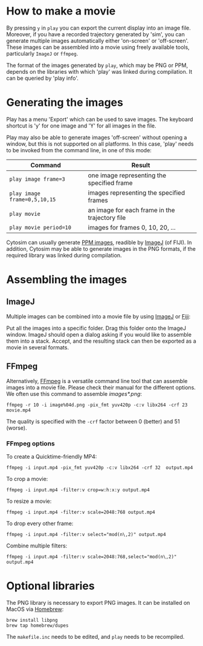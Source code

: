 # How to make a movie

By pressing `y` in `play` you can export the current display into an image file.
Moreover, if you have a recorded trajectory generated by 'sim', you can generate
multiple images automatically either 'on-screen' or 'off-screen'. These images
can be assembled into a movie using freely available tools, particularly `ImageJ` or `ffmpeg`.

The format of the images generated by `play`, which may be PNG or PPM, depends on the libraries with
which 'play' was linked during compilation. It can be queried by 'play info'.


# Generating the images

Play has a menu 'Export' which can be used to save images.
The keyboard shortcut is 'y' for one image and 'Y' for all images in the file.

Play may also be able to generate images 'off-screen' without opening a window,
but this is not supported on all platforms. In this case, 'play' needs to be
invoked from the command line, in one of this mode:

 
Command                          |   Result                                   |
---------------------------------|---------------------------------------------
`play image frame=3`             | one image representing the specified frame
`play image frame=0,5,10,15`     | images representing the specified frames
`play movie`                     | an image for each frame in the trajectory file
`play movie period=10`           | images for frames 0, 10, 20, ...


Cytosim can usually generate <a href="http://en.wikipedia.org/wiki/Netpbm_format">PPM images</a>, readible by <a href="http://rsbweb.nih.gov/ij/">ImageJ</a> (of FIJI).
In addition, Cytosim may be able to generate images in the PNG formats,
if the required library was linked during compilation.


# Assembling the images

## ImageJ

Multiple images can be combined into a movie file by using [ImageJ](http://rsbweb.nih.gov/ij/) or [Fiji](https://imagej.net/Fiji):  

Put all the images into a specific folder. Drag this folder onto the ImageJ window. ImageJ should open a dialog asking if you would like to assemble them into a stack. Accept, and the resulting stack can then be exported as a movie in several formats.

## FFmpeg 

Alternatively, [FFmpeg](http://ffmpeg.org) is a versatile command line tool that can assemble images into a movie file.
Please check their manual for the different options. We often use this command to assemble _images*.png_:
 
	ffmpeg -r 10 -i image%04d.png -pix_fmt yuv420p -c:v libx264 -crf 23 movie.mp4
 
 The quality is specified with the `-crf` factor between 0 (better) and 51 (worse).   

### FFmpeg options

To create a Quicktime-friendly MP4:

	ffmpeg -i input.mp4 -pix_fmt yuv420p -c:v libx264 -crf 32  output.mp4
 
To crop a movie:

	ffmpeg -i input.mp4 -filter:v crop=w:h:x:y output.mp4

To resize a movie:
	
	ffmpeg -i input.mp4 -filter:v scale=2048:768 output.mp4

To drop every other frame:

	ffmpeg -i input.mp4 -filter:v select="mod(n\,2)" output.mp4

Combine multiple filters:

	ffmpeg -i input.mp4 -filter:v scale=2048:768,select="mod(n\,2)" output.mp4

# Optional libraries

The PNG library is necessary to export PNG images. It can be installed on MacOS via <a href="http://brew.sh">Homebrew</a>:

	brew install libpng
	brew tap homebrew/dupes

The `makefile.inc` needs to be edited, and `play` needs to be recompiled.
